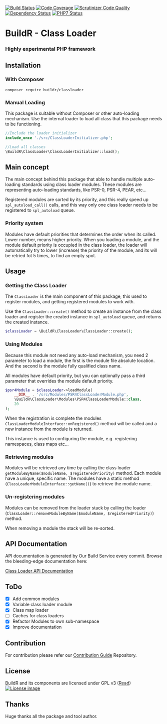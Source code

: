 [![Build Status](http://ci.zolli.hu/view/Components/job/Class%20Loader/badge/icon)](http://ci.zolli.hu/view/Components/job/Class%20Loader/)
[![Code Coverage](https://scrutinizer-ci.com/g/BuildrPHP/ClassLoader/badges/coverage.png?b=master)](https://scrutinizer-ci.com/g/BuildrPHP/ClassLoader/?branch=master)
[![Scrutinizer Code Quality](https://scrutinizer-ci.com/g/BuildrPHP/ClassLoader/badges/quality-score.png?b=master)](https://scrutinizer-ci.com/g/BuildrPHP/ClassLoader/?branch=master)
[![Dependency Status](https://www.versioneye.com/user/projects/56772d5d107997003000130f/badge.svg?style=flat)](https://www.versioneye.com/user/projects/56772d5d107997003000130f)
[![PHP7 Status](https://img.shields.io/badge/PHP7-tested-8892BF.svg)](https://github.com/BuildrPHP/ClassLoader)

# BuildR - Class Loader
### Highly experimental PHP framework

## Installation

### With Composer

```
composer require buildr/classloader
```

### Manual Loading

This package is suitable without Composer or other auto-loading mechanism. Use the internal loader to load all class that this
package needs to be functioning.

```php
//Include the loader initializer
include_once './src/ClassLoaderInitializer.php';

//Load all classes
\BuildR\ClassLoader\ClassLoaderInitializer::load();
```

## Main concept

The main concept behind this package that able to handle multiple auto-loading standards using class loader modules. These modules are representing auto-loading standards, like PSR-0, PSR-4, PEAR, etc... 

Registered modules are sorted by its priority, and this really speed up `spl_autoload_call()` calls, and this way only one class loader needs to be registered to `spl_autoload` queue.

### Priority system

Modules have default priorities that determines the order when its called. Lower number, means higher priority. When you loading a module, and the module default priority is occupied in the class loader, the loader will automatically try to lower (increase) the priority of the module, and its will be retried fot 5 times, to find an empty spot.

## Usage

### Getting the Class Loader

The `ClassLoader` is the main component of this package, this used to register modules, and getting registered modules to work with.

Use the `ClassLoader::create()` method to create an instance from the class loader and register the created instance in `spl_autoload` queue, and returns the created instance.
```php
$classLoader = \BuildR\ClassLoader\ClassLoader::create();
```

### Using Modules

Because this module not need any auto-load mechanism, you need 2 parameter to load a module, the first is the module file absolute location. And the second is the module fully qualified class name.

All modules have default priority, but you can optionally pass a third parameter that overrides the module default priority.

```php
$psr4Module = $classLoader->loadModule(
    __DIR__ . '/src/Modules/PSR4ClassLoaderModule.php', 
    \BuildR\ClassLoader\Modules\PSR4ClassLoaderModule::class,
    20
);
```
When the registration is complete the modules `ClassLoaderModuleInterface::onRegistered()` method will be called and a new instance from the module is returned. 

This instance is used to configuring the module, e.g. registering namespaces, class maps etc...

### Retrieving modules

Modules will be retrieved any time by calling the class loader `getModuleByName($moduleName, $registeredPriority)` method. Each module have a unique, specific name. The modules have a static method (`ClassLoaderModuleInterface::getName()`) to retrieve the module name.

### Un-registering modules

Modules can be removed from the loader stack by calling the loader (`ClassLoader::removeModuleByName($moduleName, $registeredPriority)`) method.

When removing a module the stack will be re-sorted.

## API Documentation

API documentation is generated by Our Build Service every commit. Browse the bleeding-edge documentation here:

[Class Loader API Documentation](http://ci.zolli.hu/job/Class%20Loader/Documentation/)

## ToDo

 - [X] Add common modules
 - [X] Variable class loader module
 - [X] Class map loader
 - [ ] Caches for class loaders
 - [X] Refactor Modules to own sub-namespace
 - [X] Improve documentation

## Contribution

For contribution please refer our [Contribution Guide](https://raw.githubusercontent.com/Zolli/BuildR/master/LICENSE.md) Repository.

## License

BuildR and its components are licensed under GPL v3 ([Read](https://raw.githubusercontent.com/Zolli/BuildR/master/LICENSE.md))
[![License image](http://gplv3.fsf.org/gplv3-88x31.png)]()

## Thanks

Huge thanks all the package and tool author.
